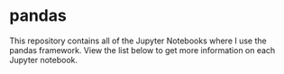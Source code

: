 # pandas
This repository contains all of the Jupyter Notebooks where I use the pandas framework. View the list below to get more information on each Jupyter notebook.
